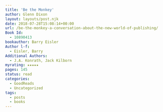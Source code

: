 ```yaml
---
title: 'Be the Monkey'
author: Glenn Dixon
layout: layouts/post.njk
date: 2018-07-28T15:08:14+00:00
url: /be-the-monkey-a-conversation-about-the-new-world-of-publishing/
Book Id:
  - 10890413
bookauthor: Barry Eisler
Author l-f:
  - Eisler, Barry
Additional Authors:
  - J.A. Konrath, Jack Kilborn
myrating: ★★★★★
pages: 145
status: read
categories:
  - GoodReads
  - Uncategorized
tags:
  - posts
  - books
---
```

